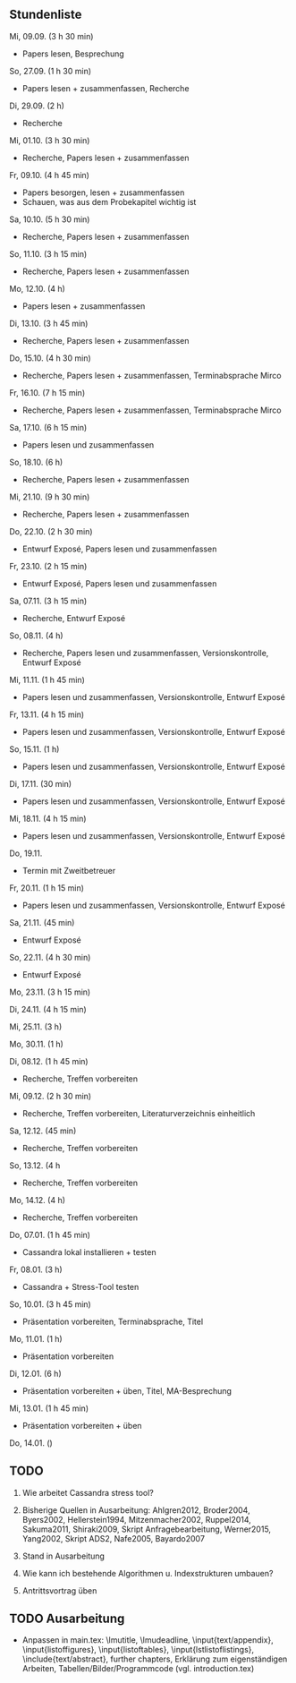 ## Stundenliste

Mi, 09.09. (3 h 30 min)
- Papers lesen, Besprechung

So, 27.09. (1 h 30 min)
- Papers lesen + zusammenfassen, Recherche

Di, 29.09. (2 h)
- Recherche

Mi, 01.10. (3 h 30 min)
- Recherche, Papers lesen + zusammenfassen

Fr, 09.10. (4 h 45 min)
- Papers besorgen, lesen + zusammenfassen
- Schauen, was aus dem Probekapitel wichtig ist

Sa, 10.10. (5 h 30 min)
- Recherche, Papers lesen + zusammenfassen 

So, 11.10. (3 h 15 min)
- Recherche, Papers lesen + zusammenfassen 

Mo, 12.10. (4 h)
- Papers lesen + zusammenfassen 

Di, 13.10. (3 h 45 min)
- Recherche, Papers lesen + zusammenfassen

Do, 15.10. (4 h 30 min)
- Recherche, Papers lesen + zusammenfassen, Terminabsprache Mirco

Fr, 16.10. (7 h 15 min)
- Recherche, Papers lesen + zusammenfassen, Terminabsprache Mirco

Sa, 17.10. (6 h 15 min)
- Papers lesen und zusammenfassen 

So, 18.10. (6 h)
- Recherche, Papers lesen + zusammenfassen

Mi, 21.10. (9 h 30 min)
- Recherche, Papers lesen + zusammenfassen

Do, 22.10. (2 h 30 min)
- Entwurf Exposé, Papers lesen und zusammenfassen

Fr, 23.10. (2 h 15 min)
- Entwurf Exposé, Papers lesen und zusammenfassen

Sa, 07.11. (3 h 15 min)
- Recherche, Entwurf Exposé

So, 08.11. (4 h)
- Recherche, Papers lesen und zusammenfassen, Versionskontrolle, Entwurf Exposé

Mi, 11.11. (1 h 45 min)
- Papers lesen und zusammenfassen, Versionskontrolle, Entwurf Exposé

Fr, 13.11. (4 h 15 min)
- Papers lesen und zusammenfassen, Versionskontrolle, Entwurf Exposé

So, 15.11. (1 h)
- Papers lesen und zusammenfassen, Versionskontrolle, Entwurf Exposé

Di, 17.11. (30 min)
- Papers lesen und zusammenfassen, Versionskontrolle, Entwurf Exposé

Mi, 18.11. (4 h 15 min)
- Papers lesen und zusammenfassen, Versionskontrolle, Entwurf Exposé

Do, 19.11. 
- Termin mit Zweitbetreuer

Fr, 20.11. (1 h 15 min)
- Papers lesen und zusammenfassen, Versionskontrolle, Entwurf Exposé 

Sa, 21.11. (45 min)
- Entwurf Exposé 

So, 22.11. (4 h 30 min)
- Entwurf Exposé

Mo, 23.11. (3 h 15 min)

Di, 24.11. (4 h 15 min)

Mi, 25.11. (3 h)

Mo, 30.11. (1 h)

Di, 08.12. (1 h 45 min)
- Recherche, Treffen vorbereiten

Mi, 09.12. (2 h 30 min)
- Recherche, Treffen vorbereiten, Literaturverzeichnis einheitlich

Sa, 12.12. (45 min)
- Recherche, Treffen vorbereiten 

So, 13.12. (4 h
- Recherche, Treffen vorbereiten

Mo, 14.12. (4 h)
- Recherche, Treffen vorbereiten

Do, 07.01. (1 h 45 min)
- Cassandra lokal installieren + testen

Fr, 08.01. (3 h)
- Cassandra + Stress-Tool testen

So, 10.01. (3 h 45 min)
- Präsentation vorbereiten, Terminabsprache, Titel 

Mo, 11.01. (1 h)
- Präsentation vorbereiten

Di, 12.01. (6 h)
- Präsentation vorbereiten + üben, Titel, MA-Besprechung

Mi, 13.01. (1 h 45 min)
- Präsentation vorbereiten + üben

Do, 14.01. ()


## TODO

1. Wie arbeitet Cassandra stress tool? 

2. Bisherige Quellen in Ausarbeitung: Ahlgren2012, Broder2004, Byers2002, Hellerstein1994, Mitzenmacher2002, Ruppel2014, Sakuma2011, Shiraki2009, Skript Anfragebearbeitung, Werner2015, Yang2002, Skript ADS2, Nafe2005, Bayardo2007

3. Stand in Ausarbeitung 

4. Wie kann ich bestehende Algorithmen u. Indexstrukturen umbauen?

5. Antrittsvortrag üben


## TODO Ausarbeitung 

- Anpassen in main.tex: \lmutitle, \lmudeadline, \input{text/appendix}, \input{listoffigures}, \input{listoftables}, \input{lstlistoflistings}, \include{text/abstract}, further chapters, Erklärung zum eigenständigen Arbeiten, Tabellen/Bilder/Programmcode (vgl. introduction.tex)
